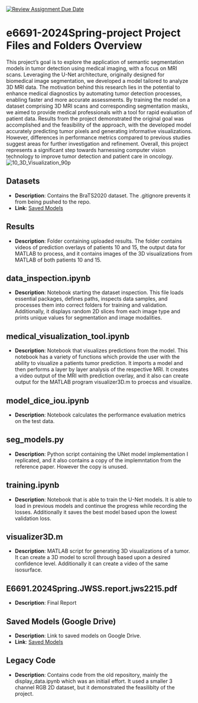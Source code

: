 [![Review Assignment Due Date](https://classroom.github.com/assets/deadline-readme-button-24ddc0f5d75046c5622901739e7c5dd533143b0c8e959d652212380cedb1ea36.svg)](https://classroom.github.com/a/ifbeTrPr)
# e6691-2024Spring-project Project Files and Folders Overview
This project’s goal is to explore the application of semantic segmentation models in tumor detection using medical imaging, with a focus on MRI scans. Leveraging the U-Net architecture, originally designed for biomedical image segmentation, we developed a model tailored to analyze 3D MRI data. The motivation behind this research lies in the potential to enhance medical diagnostics by automating tumor detection processes, enabling faster and more accurate assessments. By training the model on a dataset comprising 3D MRI scans and corresponding segmentation masks, we aimed to provide medical professionals with a tool for rapid evaluation of patient data. Results from the project demonstrated the original goal was accomplished and the feasibility of the approach, with the developed model accurately predicting tumor pixels and generating informative visualizations. However, differences in performance metrics compared to previous studies suggest areas for further investigation and refinement. Overall, this project represents a significant step towards harnessing computer vision technology to improve tumor detection and patient care in oncology.
![10_3D_Visualization_90p](https://github.com/ecbme6040/e6691-2024spring-project-jwss-jws2215/assets/144495665/5d3568bf-f5a8-4c8a-b4a5-fa1ccd3ea872)

## Datasets
- **Description**: Contains the BraTS2020 dataset. The .gitignore prevents it from being pushed to the repo.
- **Link**: [Saved Models](https://www.med.upenn.edu/cbica/brats2020/data.html)

## Results
- **Description**: Folder containing uploaded results. The folder contains videos of prediction overlays of patients 10 and 15, the output data for MATLAB to process, and it contains images of the 3D visualizations from MATLAB of both patients 10 and 15. 

## data_inspection.ipynb
- **Description**: Notebook starting the dataset inspection. This file loads essential packages, defines paths, inspects data samples, and processes them into correct folders for training and validation. Additionally, it displays random 2D slices from each image type and prints unique values for segmentation and image modalities.

## medical_visualization_tool.ipynb
- **Description**: Notebook that visualizes predictions from the model. This notebook has a variety of functions which provide the user with the ability to visualize a patients tumor prediction. It imports a model and then performs a layer by layer analysis of the respective MRI. It creates a video output of the MRI with prediction overlay, and it also can create output for the MATLAB program visualizer3D.m to proecss and visualize. 

## model_dice_iou.ipynb
- **Description**: Notebook calculates the performance evaluation metrics on the test data.

## seg_models.py
- **Description**: Python script containing the UNet model implementation I replicated, and it also contains a copy of the implemntation from the reference paper. However the copy is unused.

## training.ipynb
- **Description**: Notebook that is able to train the U-Net models. It is able to load in previous models and continue the progress while recording the losses. Additionally it saves the best model based upon the lowest validation loss. 

## visualizer3D.m
- **Description**: MATLAB script for generating 3D visualizations of a tumor. It can create a 3D model to scroll through based upon a desired confidence level. Additionally it can create a video of the same isosurface. 

## E6691.2024Spring.JWSS.report.jws2215.pdf
- **Description**: Final Report
  
## Saved Models (Google Drive)
- **Description**: Link to saved models on Google Drive.
- **Link**: [Saved Models](https://drive.google.com/file/d/1FuDpOWiBS80hauSfiT39cOldma9NDcLW/view?usp=drive_link)

## Legacy Code
- **Description**: Contains code from the old repository, mainly the display_data.ipynb which was an initiail effort. It used a smaller 3 channel RGB 2D dataset, but it demonstrated the feasiliblty of the project. 
